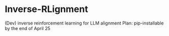 # Inverse-RLignment 
(Dev) inverse reinforcement learning for LLM alignment
Plan: pip-installable by the end of April 25
